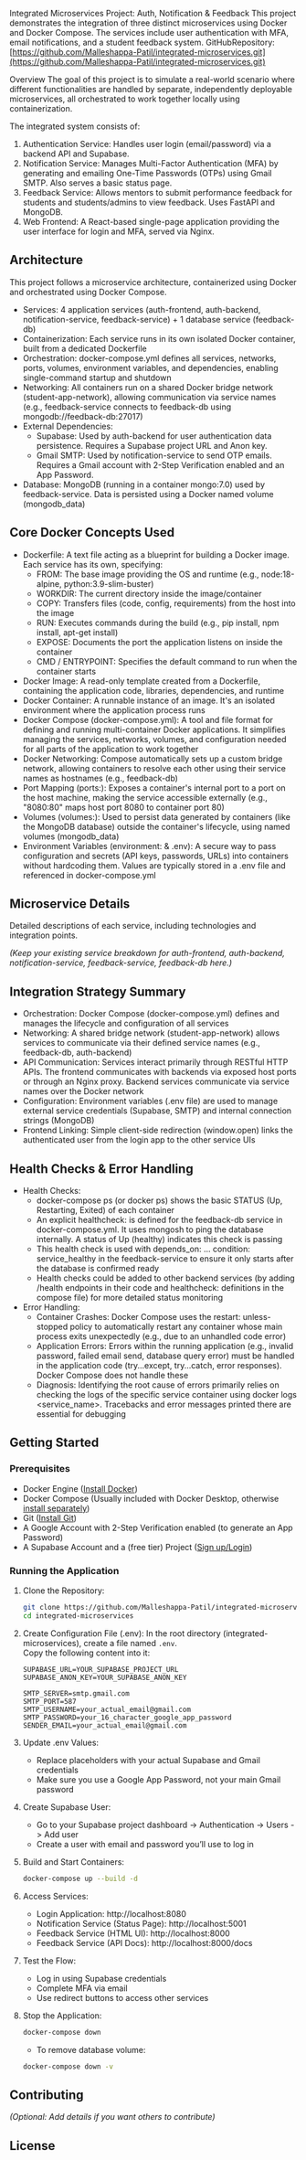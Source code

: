 Integrated Microservices Project: Auth, Notification & Feedback
This project demonstrates the integration of three distinct microservices using Docker and Docker Compose. The services include user authentication with MFA, email notifications, and a student feedback system.
GitHubRepository:[https://github.com/Malleshappa-Patil/integrated-microservices.git](https://github.com/Malleshappa-Patil/integrated-microservices.git)

 Overview
The goal of this project is to simulate a real-world scenario where different functionalities are handled by separate, independently deployable microservices, all orchestrated to work together locally using containerization.

The integrated system consists of:
1. Authentication Service: Handles user login (email/password) via a backend API and Supabase.
2. Notification Service: Manages Multi-Factor Authentication (MFA) by generating and emailing One-Time Passwords (OTPs) using Gmail SMTP. Also serves a basic status page.
3. Feedback Service: Allows mentors to submit performance feedback for students and students/admins to view feedback. Uses FastAPI and MongoDB.
4. Web Frontend: A React-based single-page application providing the user interface for login and MFA, served via Nginx.

## Architecture

This project follows a microservice architecture, containerized using Docker and orchestrated using Docker Compose.

- Services: 4 application services (auth-frontend, auth-backend, notification-service, feedback-service) + 1 database service (feedback-db)
- Containerization: Each service runs in its own isolated Docker container, built from a dedicated Dockerfile
- Orchestration: docker-compose.yml defines all services, networks, ports, volumes, environment variables, and dependencies, enabling single-command startup and shutdown
- Networking: All containers run on a shared Docker bridge network (student-app-network), allowing communication via service names (e.g., feedback-service connects to feedback-db using mongodb://feedback-db:27017)
- External Dependencies:
  - Supabase: Used by auth-backend for user authentication data persistence. Requires a Supabase project URL and Anon key.
  - Gmail SMTP: Used by notification-service to send OTP emails. Requires a Gmail account with 2-Step Verification enabled and an App Password.
- Database: MongoDB (running in a container mongo:7.0) used by feedback-service. Data is persisted using a Docker named volume (mongodb_data)

## Core Docker Concepts Used

- Dockerfile: A text file acting as a blueprint for building a Docker image. Each service has its own, specifying:
  - FROM: The base image providing the OS and runtime (e.g., node:18-alpine, python:3.9-slim-buster)
  - WORKDIR: The current directory inside the image/container
  - COPY: Transfers files (code, config, requirements) from the host into the image
  - RUN: Executes commands during the build (e.g., pip install, npm install, apt-get install)
  - EXPOSE: Documents the port the application listens on inside the container
  - CMD / ENTRYPOINT: Specifies the default command to run when the container starts
- Docker Image: A read-only template created from a Dockerfile, containing the application code, libraries, dependencies, and runtime
- Docker Container: A runnable instance of an image. It's an isolated environment where the application process runs
- Docker Compose (docker-compose.yml): A tool and file format for defining and running multi-container Docker applications. It simplifies managing the services, networks, volumes, and configuration needed for all parts of the application to work together
- Docker Networking: Compose automatically sets up a custom bridge network, allowing containers to resolve each other using their service names as hostnames (e.g., feedback-db)
- Port Mapping (ports:): Exposes a container's internal port to a port on the host machine, making the service accessible externally (e.g., "8080:80" maps host port 8080 to container port 80)
- Volumes (volumes:): Used to persist data generated by containers (like the MongoDB database) outside the container's lifecycle, using named volumes (mongodb_data)
- Environment Variables (environment: & .env): A secure way to pass configuration and secrets (API keys, passwords, URLs) into containers without hardcoding them. Values are typically stored in a .env file and referenced in docker-compose.yml

## Microservice Details

Detailed descriptions of each service, including technologies and integration points.

*(Keep your existing service breakdown for auth-frontend, auth-backend, notification-service, feedback-service, feedback-db here.)*

## Integration Strategy Summary

- Orchestration: Docker Compose (docker-compose.yml) defines and manages the lifecycle and configuration of all services
- Networking: A shared bridge network (student-app-network) allows services to communicate via their defined service names (e.g., feedback-db, auth-backend)
- API Communication: Services interact primarily through RESTful HTTP APIs. The frontend communicates with backends via exposed host ports or through an Nginx proxy. Backend services communicate via service names over the Docker network
- Configuration: Environment variables (.env file) are used to manage external service credentials (Supabase, SMTP) and internal connection strings (MongoDB)
- Frontend Linking: Simple client-side redirection (window.open) links the authenticated user from the login app to the other service UIs

## Health Checks & Error Handling

- Health Checks:
  - docker-compose ps (or docker ps) shows the basic STATUS (Up, Restarting, Exited) of each container
  - An explicit healthcheck: is defined for the feedback-db service in docker-compose.yml. It uses mongosh to ping the database internally. A status of Up (healthy) indicates this check is passing
  - This health check is used with depends_on: ... condition: service_healthy in the feedback-service to ensure it only starts after the database is confirmed ready
  - Health checks could be added to other backend services (by adding /health endpoints in their code and healthcheck: definitions in the compose file) for more detailed status monitoring
- Error Handling:
  - Container Crashes: Docker Compose uses the restart: unless-stopped policy to automatically restart any container whose main process exits unexpectedly (e.g., due to an unhandled code error)
  - Application Errors: Errors within the running application (e.g., invalid password, failed email send, database query error) must be handled in the application code (try...except, try...catch, error responses). Docker Compose does not handle these
  - Diagnosis: Identifying the root cause of errors primarily relies on checking the logs of the specific service container using docker logs <service_name>. Tracebacks and error messages printed there are essential for debugging

## Getting Started

### Prerequisites

- Docker Engine ([Install Docker](https://docs.docker.com/engine/install/))
- Docker Compose (Usually included with Docker Desktop, otherwise [install separately](https://docs.docker.com/compose/install/))
- Git ([Install Git](https://git-scm.com/book/en/v2/Getting-Started-Installing-Git))
- A Google Account with 2-Step Verification enabled (to generate an App Password)
- A Supabase Account and a (free tier) Project ([Sign up/Login](https://app.supabase.com/))

### Running the Application

1. Clone the Repository:
    ```bash
    git clone https://github.com/Malleshappa-Patil/integrated-microservices.git
    cd integrated-microservices
    ```

2. Create Configuration File (.env):
    In the root directory (integrated-microservices), create a file named `.env`.  
    Copy the following content into it:
    ```dotenv
    SUPABASE_URL=YOUR_SUPABASE_PROJECT_URL
    SUPABASE_ANON_KEY=YOUR_SUPABASE_ANON_KEY

    SMTP_SERVER=smtp.gmail.com
    SMTP_PORT=587
    SMTP_USERNAME=your_actual_email@gmail.com
    SMTP_PASSWORD=your_16_character_google_app_password
    SENDER_EMAIL=your_actual_email@gmail.com
    ```

3. Update .env Values:
    - Replace placeholders with your actual Supabase and Gmail credentials
    - Make sure you use a Google App Password, not your main Gmail password

4. Create Supabase User:
    - Go to your Supabase project dashboard -> Authentication -> Users -> Add user
    - Create a user with email and password you’ll use to log in

5. Build and Start Containers:
    ```bash
    docker-compose up --build -d
    ```

6. Access Services:
    - Login Application: http://localhost:8080
    - Notification Service (Status Page): http://localhost:5001
    - Feedback Service (HTML UI): http://localhost:8000
    - Feedback Service (API Docs): http://localhost:8000/docs

7. Test the Flow:
    - Log in using Supabase credentials
    - Complete MFA via email
    - Use redirect buttons to access other services

8. Stop the Application:
    ```bash
    docker-compose down
    ```
    - To remove database volume:
    ```bash
    docker-compose down -v
    ```

## Contributing

*(Optional: Add details if you want others to contribute)*

## License
